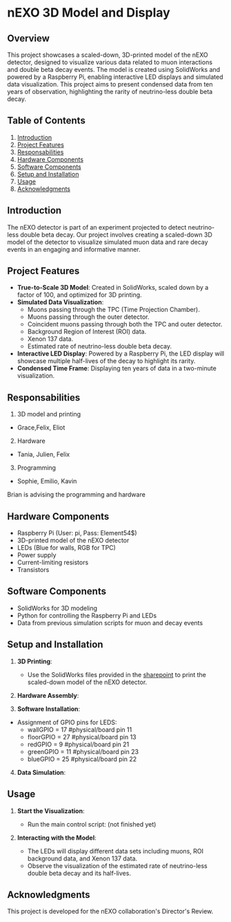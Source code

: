 # nEXO 3D Model and Display

## Overview

This project showcases a scaled-down, 3D-printed model of the nEXO detector, designed to visualize various data related to muon interactions and double beta decay events. The model is created using SolidWorks and powered by a Raspberry Pi, enabling interactive LED displays and simulated data visualization. This project aims to present condensed data from ten years of observation, highlighting the rarity of neutrino-less double beta decay.

## Table of Contents

1. [Introduction](#introduction)
2. [Project Features](#project-features)
3. [Responsabilities](#responsabilities)
4. [Hardware Components](#hardware-components)
5. [Software Components](#software-components)
6. [Setup and Installation](#setup-and-installation)
7. [Usage](#usage)
8. [Acknowledgments](#acknowledgments)

## Introduction

The nEXO detector is part of an experiment projected to detect neutrino-less double beta decay. Our project involves creating a scaled-down 3D model of the detector to visualize simulated muon data and rare decay events in an engaging and informative manner.

## Project Features

- **True-to-Scale 3D Model**: Created in SolidWorks, scaled down by a factor of 100, and optimized for 3D printing.
- **Simulated Data Visualization**:
  - Muons passing through the TPC (Time Projection Chamber).
  - Muons passing through the outer detector.
  - Coincident muons passing through both the TPC and outer detector.
  - Background Region of Interest (ROI) data.
  - Xenon 137 data.
  - Estimated rate of neutrino-less double beta decay.
- **Interactive LED Display**: Powered by a Raspberry Pi, the LED display will showcase multiple half-lives of the decay to highlight its rarity.
- **Condensed Time Frame**: Displaying ten years of data in a two-minute visualization.

## Responsabilities

1. 3D model and printing
- Grace,Felix, Eliot
2. Hardware
- Tania, Julien, Felix 
3. Programming
- Sophie, Emilio, Kavin

Brian is advising the programming and hardware

## Hardware Components

- Raspberry Pi (User: pi,  Pass: Element54$)
- 3D-printed model of the nEXO detector
- LEDs (Blue for walls, RGB for TPC)
- Power supply
- Current-limiting resistors
- Transistors

## Software Components

- SolidWorks for 3D modeling
- Python for controlling the Raspberry Pi and LEDs
- Data from previous simulation scripts for muon and decay events

## Setup and Installation

1. **3D Printing**:
   - Use the SolidWorks files provided in the [sharepoint](https://mcgill.sharepoint.com/:f:/s/BrunnerNeutrinoLabModels_Group/EvGFXZofQUZPt6qD_oMlr6YBIfcuM76ZlL9AQwnTyHu-Tg?e=94aHd1) to print the scaled-down model of the nEXO detector.
   
2. **Hardware Assembly**:


3. **Software Installation**:
  - Assignment of GPIO pins for LEDS:
      - wallGPIO = 17 #physical/board pin 11
      - floorGPIO = 27 #physical/board pin 13
      - redGPIO = 9 #physical/board pin 21
      - greenGPIO = 11 #physical/board pin 23
      - blueGPIO = 25 #physical/board pin 22

4. **Data Simulation**:

## Usage

1. **Start the Visualization**:
   - Run the main control script: (not finished yet)

2. **Interacting with the Model**:
   - The LEDs will display different data sets including muons, ROI background data, and Xenon 137 data.
   - Observe the visualization of the estimated rate of neutrino-less double beta decay and its half-lives.

## Acknowledgments

This project is developed for the nEXO collaboration's Director's Review.
